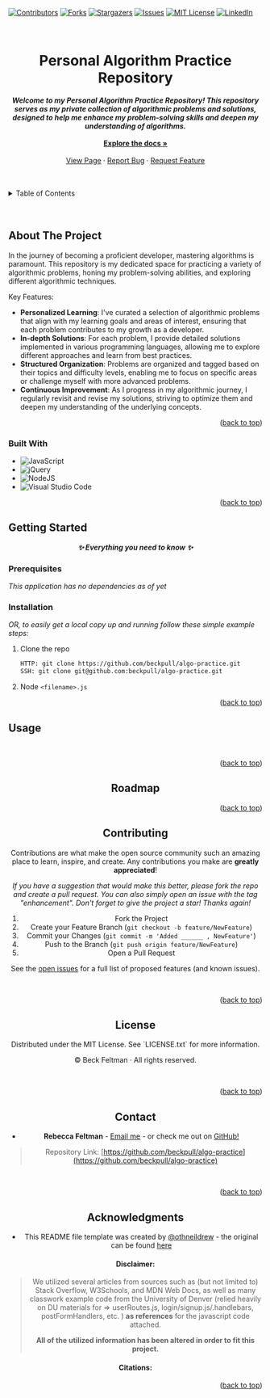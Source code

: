 <a name="readme-top"></a>

[![Contributors][contributors-shield]][contributors-url]
[![Forks][forks-shield]][forks-url]
[![Stargazers][stars-shield]][stars-url]
[![Issues][issues-shield]][issues-url]
[![MIT License][license-shield]][license-url]
[![LinkedIn][linkedin-shield]][linkedin-url]
</br>

<br />
<div align="center">
<h1 align="center">Personal Algorithm Practice Repository</h1></a>

  <p align="center">

<strong><i>Welcome to my Personal Algorithm Practice Repository! This repository serves as my private collection of algorithmic problems and solutions, designed to help me enhance my problem-solving skills and deepen my understanding of algorithms.</i></strong>
    </br>
    </br>
    <a href="https://github.com/beckpull/algo-practice"><strong>Explore the docs »</strong></a>
    </br>
    </br>
    <a href="https://algo-practice.onrender.com">View Page</a>
    ·
    <a href="https://github.com/beckpull/algo-practice/issues">Report Bug</a>
    ·
    <a href="https://github.com/beckpull/algo-practice/issues">Request Feature</a>
  </p>
</div>

</br>
</br>

<!-- TABLE OF CONTENTS -->
<details>
  <summary>Table of Contents</summary>
  <ol>
    <li>
      <a href="#about-the-project">About The Project</a>
      <ul>
        <li><a href="#built-with">Built With</a></li>
      </ul>
    </li>
    <li>
      <a href="#getting-started">Getting Started</a>
      <ul>
        <li><a href="#prerequisites">Prerequisites</a></li>
        <li><a href="#installation">Installation</a></li>
      </ul>
    </li>
    <li><a href="#usage">Usage</a></li>
    <li><a href="#roadmap">Roadmap</a></li>
    <li><a href="#contributing">Contributing</a></li>
    <li><a href="#license">License</a></li>
    <li><a href="#contact">Contact</a></li>
     <li><a href="#acknowledgments">Acknowledgments</a></li>
  </ol>
</details>

</br>
</br>

<!-- ABOUT THE PROJECT -->

## About The Project

In the journey of becoming a proficient developer, mastering algorithms is paramount. This repository is my dedicated space for practicing a variety of algorithmic problems, honing my problem-solving abilities, and exploring different algorithmic techniques.

Key Features:

- **Personalized Learning**: I've curated a selection of algorithmic problems that align with my learning goals and areas of interest, ensuring that each problem contributes to my growth as a developer.
- **In-depth Solutions**: For each problem, I provide detailed solutions implemented in various programming languages, allowing me to explore different approaches and learn from best practices.
- **Structured Organization**: Problems are organized and tagged based on their topics and difficulty levels, enabling me to focus on specific areas or challenge myself with more advanced problems.
- **Continuous Improvement**: As I progress in my algorithmic journey, I regularly revisit and revise my solutions, striving to optimize them and deepen my understanding of the underlying concepts.

<p align="right">(<a href="#readme-top">back to top</a>)</p>

### Built With

- ![JavaScript](https://img.shields.io/badge/javascript-%23323330.svg?style=for-the-badge&logo=javascript&logoColor=%23F7DF1E)
- ![jQuery](https://img.shields.io/badge/jquery-%230769AD.svg?style=for-the-badge&logo=jquery&logoColor=white)
- ![NodeJS]
- ![Visual Studio Code](https://img.shields.io/badge/Visual%20Studio%20Code-0078d7.svg?style=for-the-badge&logo=visual-studio-code&logoColor=white)

<p align="right">(<a href="#readme-top">back to top</a>)</p>

<!-- GETTING STARTED -->

## Getting Started

<p align="center"><i><strong>✨ Everything you need to know ✨</strong></i></p>

### Prerequisites

_This application has no dependencies as of yet_

<!-- _This application has several dependencies, to install individually onto your machine, navigate to the directory this code lives in and type npm i <"dependency-name"> for each of these dependencies listed using your Terminal / Git Bash:_  -->

### Installation

_OR, to easily get a local copy up and running follow these simple example steps:_

1. Clone the repo
   ```sh
   HTTP: git clone https://github.com/beckpull/algo-practice.git
   SSH: git clone git@github.com:beckpull/algo-practice.git
   ```
2. Node `<filename>.js`
<!-- 2. Install all necessary NPM packages
   ```sh
   npm i && npm run seed
   ``` -->
<!-- 3. Node `server.js`
   ```js
   npm start
   ``` -->

<p align="right">(<a href="#readme-top">back to top</a>)</p>

<!-- USAGE EXAMPLES -->

## Usage

</br>

<div align="center"> 


<p align="right">(<a href="#readme-top">back to top</a>)</p>

<!-- ROADMAP -->

## Roadmap



<p align="right">(<a href="#readme-top">back to top</a>)</p>

<!-- CONTRIBUTING -->

## Contributing

Contributions are what make the open source community such an amazing place to learn, inspire, and create. Any contributions you make are **greatly appreciated**!

_If you have a suggestion that would make this better, please fork the repo and create a pull request. You can also simply open an issue with the tag "enhancement".
Don't forget to give the project a star! Thanks again!_

1. Fork the Project
2. Create your Feature Branch (`git checkout -b feature/NewFeature`)
3. Commit your Changes (`git commit -m 'Added ______ , NewFeature'`)
4. Push to the Branch (`git push origin feature/NewFeature`)
5. Open a Pull Request

See the [open issues](https://github.com/beckpull/algo-practice/issues) for a full list of proposed features (and known issues).

</br>

<p align="right">(<a href="#readme-top">back to top</a>)</p>

<!-- LICENSE -->

## License

<p align='center'>Distributed under the MIT License. See `LICENSE.txt` for more information.</p>
<p align='center'>© Beck Feltman · All rights reserved.</p>

</br>

<p align="right">(<a href="#readme-top">back to top</a>)</p>

<!-- CONTACT -->

## Contact

- **Rebecca Feltman** - [Email me](mailto:beckpull@icloud.com) - or check me out on [GitHub!](https://github.com/beckpull)

> Repository Link: [https://github.com/beckpull/algo-practice](https://github.com/beckpull/algo-practice)

</br>

<p align="right">(<a href="#readme-top">back to top</a>)</p>

<!-- ACKNOWLEDGMENTS -->

## Acknowledgments

- This README file template was created by [@othneildrew](https://github.com/othneildrew) - the original can be found [here](https://github.com/othneildrew/Best-README-Template)

#### Disclaimer:

> We utilized several articles from sources such as (but not limited to) Stack Overflow, W3Schools, and MDN Web Docs, as well as many classwork example code from the University of Denver (relied heavily on DU materials for => userRoutes.js, login/signup.js/.handlebars, postFormHandlers, etc. ) **as references** for the javascript code attached.
>
> **All of the utilized information has been altered in order to fit this project.**

#### Citations:

<!-- Stack Overflow. (2018, February 13). Bulma navbar: How to style the menu on dropdown? Stack Overflow. https://stackoverflow.com/questions/48735750/bulma-navbar-how-to-style-the-menu-on-dropdown -->

<p align="right">(<a href="#readme-top">back to top</a>)</p>

<!-- MARKDOWN LINKS & IMAGES -->
<!-- https://www.markdownguide.org/basic-syntax/#reference-style-links -->

[contributors-shield]: https://img.shields.io/github/contributors/beckpull/algo-practice.svg?style=for-the-badge
[contributors-url]: https://github.com/beckpull/algo-practice/graphs/contributors
[forks-shield]: https://img.shields.io/github/forks/beckpull/algo-practice.svg?style=for-the-badge
[forks-url]: https://github.com/beckpull/algo-practice/network/members
[stars-shield]: https://img.shields.io/github/stars/beckpull/algo-practice.svg?style=for-the-badge
[stars-url]: https://github.com/beckpull/algo-practice/stargazers
[issues-shield]: https://img.shields.io/github/issues/beckpull/algo-practice.svg?style=for-the-badge
[issues-url]: https://github.com/beckpull/algo-practice/issues
[license-shield]: https://img.shields.io/github/license/beckpull/algo-practice.svg?style=for-the-badge
[license-url]: https://github.com/beckpull/algo-practice/blob/main/LICENSE
[product-screenshot]: images/screenshot.png
[NodeJS]: https://img.shields.io/badge/node.js-6DA55F?style=for-the-badge&logo=node.js&logoColor=white
[Node-url]: https://nodejs.org/en
[JQuery.com]: https://img.shields.io/badge/jQuery-0769AD?style=for-the-badge&logo=jquery&logoColor=white
[JQuery-url]: https://jquery.com
[Bulma]: https://img.shields.io/badge/bulma-00D0B1?style=for-the-badge&logo=bulma&logoColor=white
[linkedin-shield]: https://img.shields.io/badge/linkedin-%230077B5.svg?style=for-the-badge&logo=linkedin&logoColor=white
[linkedin-url]: https://linkedin.com/in/beckpull/
[stackoverflow-shield]: https://img.shields.io/badge/-Stackoverflow-FE7A16?style=for-the-badge&logo=stack-overflow&logoColor=white
[jest-shield]: https://img.shields.io/badge/-jest-%23C21325?style=for-the-badge&logo=jest&logoColor=white
[inquirer-shield]: https://img.shields.io/badge/dependency-inquirer-black
[inquirer-url]: https://www.npmjs.com/package/inquirer
